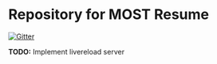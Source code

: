 # Repository for MOST Resume

[![Gitter](https://badges.gitter.im/Join%20Chat.svg)](https://gitter.im/most-it/resume?utm_source=badge&utm_medium=badge&utm_campaign=pr-badge&utm_content=badge)

__TODO:__ Implement livereload server

